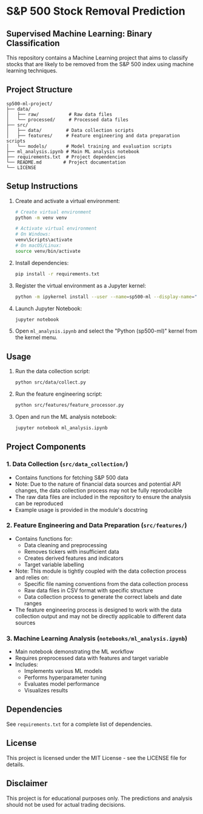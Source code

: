 # S&P 500 Stock Removal Prediction 
## Supervised Machine Learning: Binary Classification

This repository contains a Machine Learning project that aims to classify stocks that are likely to be removed from the S&P 500 index using machine learning techniques.

## Project Structure

```
sp500-ml-project/
├── data/
│   ├── raw/           # Raw data files
│   └── processed/     # Processed data files
├── src/
│   ├── data/         # Data collection scripts
│   ├── features/     # Feature engineering and data preparation scripts
│   └── models/       # Model training and evaluation scripts
├── ml_analysis.ipynb # Main ML analysis notebook
├── requirements.txt  # Project dependencies
└── README.md        # Project documentation
└── LICENSE
```

## Setup Instructions

1. Create and activate a virtual environment:
   ```bash
   # Create virtual environment
   python -m venv venv

   # Activate virtual environment
   # On Windows:
   venv\Scripts\activate
   # On macOS/Linux:
   source venv/bin/activate
   ```

2. Install dependencies:
   ```bash
   pip install -r requirements.txt
   ```

3. Register the virtual environment as a Jupyter kernel:
   ```bash
   python -m ipykernel install --user --name=sp500-ml --display-name="Python (sp500-ml)"
   ```

4. Launch Jupyter Notebook:
   ```bash
   jupyter notebook
   ```

5. Open `ml_analysis.ipynb` and select the "Python (sp500-ml)" kernel from the kernel menu.

## Usage

1. Run the data collection script:
   ```bash
   python src/data/collect.py
   ```

2. Run the feature engineering script:
   ```bash
   python src/features/feature_processor.py
   ```

3. Open and run the ML analysis notebook:
   ```bash
   jupyter notebook ml_analysis.ipynb
   ```

## Project Components

### 1. Data Collection (`src/data_collection/`)
- Contains functions for fetching S&P 500 data
- Note: Due to the nature of financial data sources and potential API changes, the data collection process may not be fully reproducible
- The raw data files are included in the repository to ensure the analysis can be reproduced
- Example usage is provided in the module's docstring

### 2. Feature Engineering and Data Preparation (`src/features/`)
- Contains functions for:
  - Data cleaning and preprocessing
  - Removes tickers with insufficient data
  - Creates derived features and indicators
  - Target variable labelling
- Note: This module is tightly coupled with the data collection process and relies on:
  - Specific file naming conventions from the data collection process
  - Raw data files in CSV format with specific structure
  - Data collection process to generate the correct labels and date ranges
- The feature engineering process is designed to work with the data collection output and may not be directly applicable to different data sources

### 3. Machine Learning Analysis (`notebooks/ml_analysis.ipynb`)
- Main notebook demonstrating the ML workflow
- Requires preprocessed data with features and target variable
- Includes:
  - Implements various ML models
  - Performs hyperparameter tuning
  - Evaluates model performance
  - Visualizes results

## Dependencies

See `requirements.txt` for a complete list of dependencies.

## License

This project is licensed under the MIT License - see the LICENSE file for details.

## Disclaimer

This project is for educational purposes only. The predictions and analysis should not be used for actual trading decisions. 